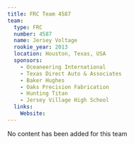 ```yaml
---
title: FRC Team 4587
team:
  type: FRC
  number: 4587
  name: Jersey Voltage
  rookie_year: 2013
  location: Houston, Texas, USA
  sponsors:
    - Oceaneering International
    - Texas Direct Auto & Associates
    - Baker Hughes
    - Oaks Precision Fabrication
    - Hunting Titan
    - Jersey Village High School
  links:
    Website: 
---
```

No content has been added for this team
